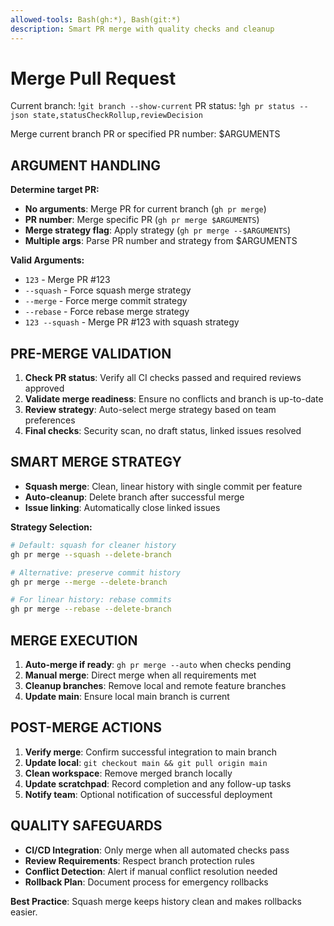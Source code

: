 ```yaml
---
allowed-tools: Bash(gh:*), Bash(git:*)
description: Smart PR merge with quality checks and cleanup
---
```


# Merge Pull Request

Current branch: !`git branch --show-current`
PR status: !`gh pr status --json state,statusCheckRollup,reviewDecision`

Merge current branch PR or specified PR number: $ARGUMENTS

## ARGUMENT HANDLING

**Determine target PR:**

- **No arguments**: Merge PR for current branch (`gh pr merge`)
- **PR number**: Merge specific PR (`gh pr merge $ARGUMENTS`)
- **Merge strategy flag**: Apply strategy (`gh pr merge --$ARGUMENTS`)
- **Multiple args**: Parse PR number and strategy from $ARGUMENTS

**Valid Arguments:**

- `123` - Merge PR #123
- `--squash` - Force squash merge strategy
- `--merge` - Force merge commit strategy  
- `--rebase` - Force rebase merge strategy
- `123 --squash` - Merge PR #123 with squash strategy

## PRE-MERGE VALIDATION

1. **Check PR status**: Verify all CI checks passed and required reviews approved
2. **Validate merge readiness**: Ensure no conflicts and branch is up-to-date
3. **Review strategy**: Auto-select merge strategy based on team preferences
4. **Final checks**: Security scan, no draft status, linked issues resolved

## SMART MERGE STRATEGY

- **Squash merge**: Clean, linear history with single commit per feature
- **Auto-cleanup**: Delete branch after successful merge
- **Issue linking**: Automatically close linked issues

**Strategy Selection:**

```bash
# Default: squash for cleaner history
gh pr merge --squash --delete-branch

# Alternative: preserve commit history
gh pr merge --merge --delete-branch

# For linear history: rebase commits
gh pr merge --rebase --delete-branch
```

## MERGE EXECUTION

1. **Auto-merge if ready**: `gh pr merge --auto` when checks pending
2. **Manual merge**: Direct merge when all requirements met
3. **Cleanup branches**: Remove local and remote feature branches
4. **Update main**: Ensure local main branch is current

## POST-MERGE ACTIONS

1. **Verify merge**: Confirm successful integration to main branch
2. **Update local**: `git checkout main && git pull origin main`
3. **Clean workspace**: Remove merged branch locally
4. **Update scratchpad**: Record completion and any follow-up tasks
5. **Notify team**: Optional notification of successful deployment

## QUALITY SAFEGUARDS

- **CI/CD Integration**: Only merge when all automated checks pass
- **Review Requirements**: Respect branch protection rules
- **Conflict Detection**: Alert if manual conflict resolution needed
- **Rollback Plan**: Document process for emergency rollbacks

**Best Practice**: Squash merge keeps history clean and makes rollbacks easier.
